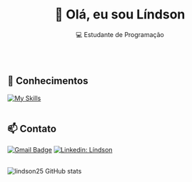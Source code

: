 <h1 align="center">👋 Olá, eu sou Líndson</h1>

<p align="center">
  💻 Estudante de Programação
</p><br><br>


## 🚀 Conhecimentos
[![My Skills](https://skillicons.dev/icons?i=java,spring,vscode,mysql,git,github,idea,maven,eclipse,postman)](https://skillicons.dev)<br><br>


## 📫 Contato

[![Gmail Badge](https://img.shields.io/badge/-Email-006bed?style=flat-square&logo=Gmail&logoColor=white&link=mailto:{lindson_lucas@live.com})](mailto:{lindson_lucas@live.com})
[![Linkedin: Líndson](https://img.shields.io/badge/-lindsonsouza-blue?style=flat-square&logo=Linkedin&logoColor=white&link=https://www.linkedin.com/in/lindson-souza)](https://www.linkedin.com/in/lindson-souza)<br><br>


![lindson25 GitHub stats](https://github-readme-stats.vercel.app/api?username=lindson25&show_icons=true&theme=chartreuse-dark)<br><br>
